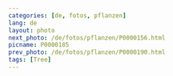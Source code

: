 ```yaml
---
categories: [de, fotos, pflanzen]
lang: de
layout: photo
next_photo: /de/fotos/pflanzen/P0000156.html
picname: P0000185
prev_photo: /de/fotos/pflanzen/P0000190.html
tags: [Tree]
---
```

